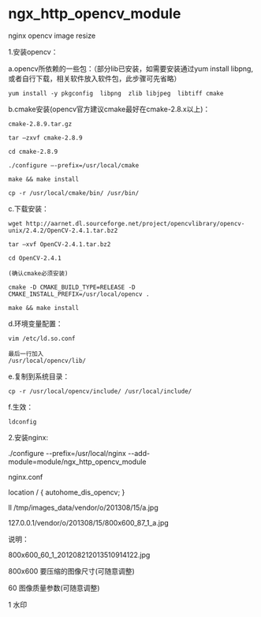 ngx_http_opencv_module
======================

nginx opencv image resize


1.安装opencv：

a.opencv所依赖的一些包：（部分lib已安装，如需要安装通过yum install libpng,或者自行下载，相关软件放入软件包，此步骤可先省略）
	
	yum install -y pkgconfig  libpng  zlib libjpeg  libtiff cmake
	

b.cmake安装(opencv官方建议cmake最好在cmake-2.8.x以上)：

	cmake-2.8.9.tar.gz
	
	tar –zxvf cmake-2.8.9
	
	cd cmake-2.8.9
	
	./configure –-prefix=/usr/local/cmake
	
	make && make install
	
	cp -r /usr/local/cmake/bin/ /usr/bin/
	

c.下载安装：

	wget http://aarnet.dl.sourceforge.net/project/opencvlibrary/opencv-unix/2.4.2/OpenCV-2.4.1.tar.bz2
	
	tar –xvf OpenCV-2.4.1.tar.bz2
	
	cd OpenCV-2.4.1
	
	(确认cmake必须安装)
	
	cmake -D CMAKE_BUILD_TYPE=RELEASE -D CMAKE_INSTALL_PREFIX=/usr/local/opencv .
	
	make && make install
	

d.环境变量配置：

	vim /etc/ld.so.conf
	
	最后一行加入
	/usr/local/opencv/lib/
	
e.复制到系统目录：

	cp -r /usr/local/opencv/include/ /usr/local/include/
	

f.生效：

	ldconfig
	
	
2.安装nginx:


./configure --prefix=/usr/local/nginx --add-module=module/ngx_http_opencv_module




nginx.conf


 location / {
            autohome_dis_opencv;
        }


ll /tmp/images_data/vendor/o/201308/15/a.jpg




127.0.0.1/vendor/o/201308/15/800x600_87_1_a.jpg

说明：

800x600_60_1_201208212013510914122.jpg

800x600 要压缩的图像尺寸(可随意调整)

60 图像质量参数(可随意调整)

1 水印
